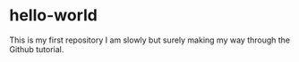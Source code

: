 # hello-world
This is my first repository 
I am slowly but surely making my way through the Github tutorial.
